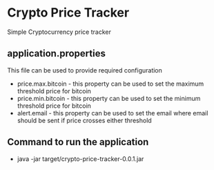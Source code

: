 # Crypto Price Tracker

Simple Cryptocurrency price tracker

## application.properties
This file can be used to provide required configuration
- price.max.bitcoin - this property can be used to set the maximum threshold price for bitcoin
- price.min.bitcoin - this property can be used to set the minimum threshold price for bitcoin
- alert.email - this property can be used to set the email where email should be sent if price crosses either threshold

## Command to run the application
- java -jar target/crypto-price-tracker-0.0.1.jar
